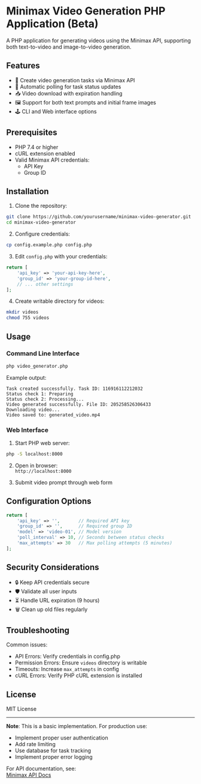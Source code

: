 # Minimax Video Generation PHP Application (Beta) 

A PHP application for generating videos using the Minimax API, supporting both text-to-video and image-to-video generation.

## Features
- 🎥 Create video generation tasks via Minimax API
- 🔄 Automatic polling for task status updates
- 📥 Video download with expiration handling
- 🖼️ Support for both text prompts and initial frame images
- 🕹️ CLI and Web interface options

## Prerequisites
- PHP 7.4 or higher
- cURL extension enabled
- Valid Minimax API credentials:
  - API Key
  - Group ID

## Installation
1. Clone the repository:
```bash
git clone https://github.com/yourusername/minimax-video-generator.git
cd minimax-video-generator
```

2. Configure credentials:
```bash
cp config.example.php config.php
```

3. Edit `config.php` with your credentials:
```php
return [
    'api_key' => 'your-api-key-here',
    'group_id' => 'your-group-id-here',
    // ... other settings
];
```

4. Create writable directory for videos:
```bash
mkdir videos
chmod 755 videos
```

## Usage

### Command Line Interface
```bash
php video_generator.php
```

Example output:
```
Task created successfully. Task ID: 116916112212032
Status check 1: Preparing
Status check 2: Processing...
Video generated successfully. File ID: 205258526306433
Downloading video...
Video saved to: generated_video.mp4
```

### Web Interface
1. Start PHP web server:
```bash
php -S localhost:8000
```

2. Open in browser:  
`http://localhost:8000`

3. Submit video prompt through web form

## Configuration Options
```php
return [
    'api_key' => '',       // Required API key
    'group_id' => '',      // Required group ID
    'model' => 'video-01', // Model version
    'poll_interval' => 10, // Seconds between status checks
    'max_attempts' => 30   // Max polling attempts (5 minutes)
];
```

## Security Considerations
- 🔒 Keep API credentials secure
- 🛡️ Validate all user inputs
- ⏳ Handle URL expiration (9 hours)
- 🗑️ Clean up old files regularly

## Troubleshooting
Common issues:
- API Errors: Verify credentials in config.php
- Permission Errors: Ensure `videos` directory is writable
- Timeouts: Increase `max_attempts` in config
- cURL Errors: Verify PHP cURL extension is installed

## License
MIT License

---

**Note**: This is a basic implementation. For production use:
- Implement proper user authentication
- Add rate limiting
- Use database for task tracking
- Implement proper error logging

For API documentation, see:  
[Minimax API Docs](https://api.minimaxi.chat/document/guides/video-generation)

